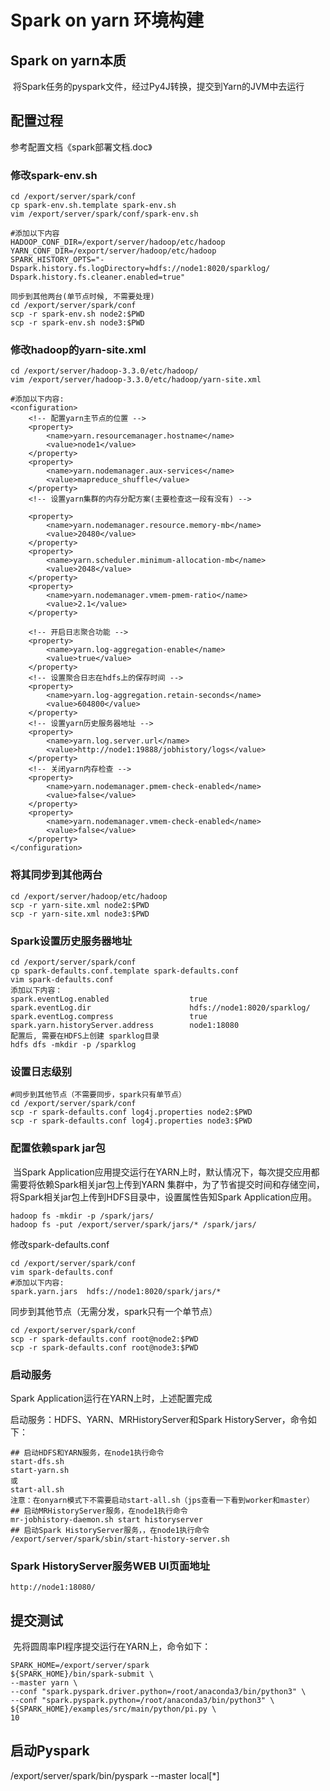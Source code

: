 # Spark on yarn 环境构建

## Spark on yarn本质

​	将Spark任务的pyspark文件，经过Py4J转换，提交到Yarn的JVM中去运行

## 配置过程

参考配置文档《spark部署文档.doc》

### 修改spark-env.sh

```she
cd /export/server/spark/conf
cp spark-env.sh.template spark-env.sh
vim /export/server/spark/conf/spark-env.sh

#添加以下内容
HADOOP_CONF_DIR=/export/server/hadoop/etc/hadoop
YARN_CONF_DIR=/export/server/hadoop/etc/hadoop
SPARK_HISTORY_OPTS="-Dspark.history.fs.logDirectory=hdfs://node1:8020/sparklog/
Dspark.history.fs.cleaner.enabled=true"

同步到其他两台(单节点时候, 不需要处理)
cd /export/server/spark/conf
scp -r spark-env.sh node2:$PWD
scp -r spark-env.sh node3:$PWD

```

### 修改hadoop的yarn-site.xml

```shell
cd /export/server/hadoop-3.3.0/etc/hadoop/
vim /export/server/hadoop-3.3.0/etc/hadoop/yarn-site.xml

#添加以下内容:
<configuration>
    <!-- 配置yarn主节点的位置 -->
    <property>
        <name>yarn.resourcemanager.hostname</name>
        <value>node1</value>
    </property>
    <property>
        <name>yarn.nodemanager.aux-services</name>
        <value>mapreduce_shuffle</value>
    </property>
    <!-- 设置yarn集群的内存分配方案(主要检查这一段有没有) -->
    
    <property>
        <name>yarn.nodemanager.resource.memory-mb</name>
        <value>20480</value>
    </property>
    <property>
        <name>yarn.scheduler.minimum-allocation-mb</name>
        <value>2048</value>
    </property>
    <property>
        <name>yarn.nodemanager.vmem-pmem-ratio</name>
        <value>2.1</value>
    </property>
    
    <!-- 开启日志聚合功能 -->
    <property>
        <name>yarn.log-aggregation-enable</name>
        <value>true</value>
    </property>
    <!-- 设置聚合日志在hdfs上的保存时间 -->
    <property>
        <name>yarn.log-aggregation.retain-seconds</name>
        <value>604800</value>
    </property>
    <!-- 设置yarn历史服务器地址 -->
    <property>
        <name>yarn.log.server.url</name>
        <value>http://node1:19888/jobhistory/logs</value>
    </property>
    <!-- 关闭yarn内存检查 -->
    <property>
        <name>yarn.nodemanager.pmem-check-enabled</name>
        <value>false</value>
    </property>
    <property>
        <name>yarn.nodemanager.vmem-check-enabled</name>
        <value>false</value>
    </property>
</configuration>

```

### 将其同步到其他两台

```shell
cd /export/server/hadoop/etc/hadoop
scp -r yarn-site.xml node2:$PWD
scp -r yarn-site.xml node3:$PWD

```

### Spark设置历史服务器地址

```shell
cd /export/server/spark/conf
cp spark-defaults.conf.template spark-defaults.conf
vim spark-defaults.conf
添加以下内容：
spark.eventLog.enabled                  true
spark.eventLog.dir                      hdfs://node1:8020/sparklog/
spark.eventLog.compress                 true
spark.yarn.historyServer.address        node1:18080
配置后, 需要在HDFS上创建 sparklog目录
hdfs dfs -mkdir -p /sparklog
```

### 设置日志级别

```shell
#同步到其他节点（不需要同步，spark只有单节点）
cd /export/server/spark/conf
scp -r spark-defaults.conf log4j.properties node2:$PWD
scp -r spark-defaults.conf log4j.properties node3:$PWD

```

### 配置依赖spark jar包

​	当Spark Application应用提交运行在YARN上时，默认情况下，每次提交应用都需要将依赖Spark相关jar包上传到YARN 集群中，为了节省提交时间和存储空间，将Spark相关jar包上传到HDFS目录中，设置属性告知Spark Application应用。

```shell
hadoop fs -mkdir -p /spark/jars/
hadoop fs -put /export/server/spark/jars/* /spark/jars/
```

修改spark-defaults.conf

```shell
cd /export/server/spark/conf
vim spark-defaults.conf
#添加以下内容:
spark.yarn.jars  hdfs://node1:8020/spark/jars/*
```

同步到其他节点（无需分发，spark只有一个单节点）

```shell
cd /export/server/spark/conf
scp -r spark-defaults.conf root@node2:$PWD
scp -r spark-defaults.conf root@node3:$PWD
```

### 启动服务

Spark Application运行在YARN上时，上述配置完成

启动服务：HDFS、YARN、MRHistoryServer和Spark HistoryServer，命令如下：

```shell
## 启动HDFS和YARN服务，在node1执行命令
start-dfs.sh
start-yarn.sh
或
start-all.sh
注意：在onyarn模式下不需要启动start-all.sh（jps查看一下看到worker和master）
## 启动MRHistoryServer服务，在node1执行命令
mr-jobhistory-daemon.sh start historyserver
## 启动Spark HistoryServer服务，，在node1执行命令
/export/server/spark/sbin/start-history-server.sh
```

### Spark HistoryServer服务WEB UI页面地址

```shell
http://node1:18080/
```

## 提交测试

​	先将圆周率PI程序提交运行在YARN上，命令如下：

```shell
SPARK_HOME=/export/server/spark
${SPARK_HOME}/bin/spark-submit \
--master yarn \
--conf "spark.pyspark.driver.python=/root/anaconda3/bin/python3" \
--conf "spark.pyspark.python=/root/anaconda3/bin/python3" \
${SPARK_HOME}/examples/src/main/python/pi.py \
10
```



## 启动Pyspark

/export/server/spark/bin/pyspark --master local[*]





